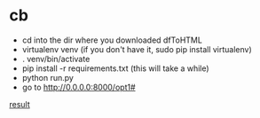 # cb
- cd into the dir where you downloaded dfToHTML
- virtualenv venv (if you don't have it, sudo pip install virtualenv)
- . venv/bin/activate
- pip install -r requirements.txt (this will take a while)
- python run.py
- go to http://0.0.0.0:8000/opt1#

[result](https://cloud.githubusercontent.com/assets/7364173/11784954/44828bcc-a24d-11e5-92c0-7759659529f6.png)
